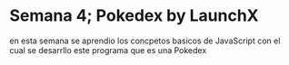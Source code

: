 # Semana 4;  Pokedex by LaunchX
en esta semana se aprendio los concpetos basicos de JavaScript con el cual se desarrllo este programa que es una Pokedex
